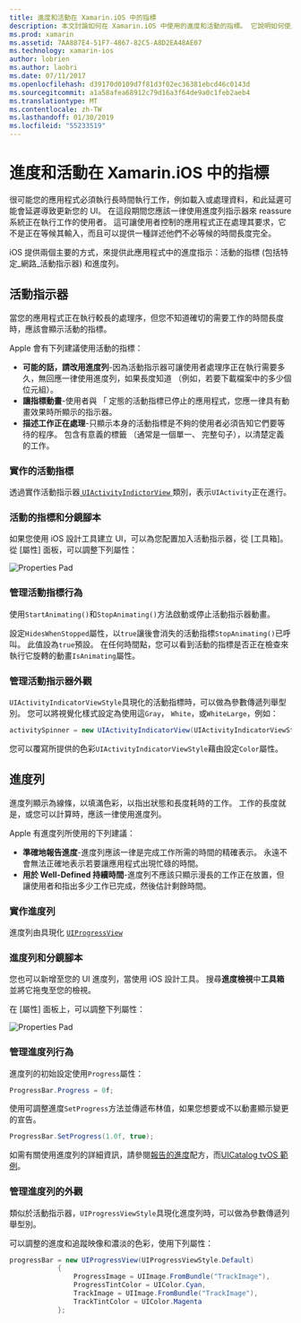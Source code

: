 ```yaml
---
title: 進度和活動在 Xamarin.iOS 中的指標
description: 本文討論如何在 Xamarin.iOS 中使用的進度和活動的指標。 它說明如何使用它們，以程式設計方式及使用分鏡腳本。
ms.prod: xamarin
ms.assetid: 7AA887E4-51F7-4867-82C5-A8D2EA48AE07
ms.technology: xamarin-ios
author: lobrien
ms.author: laobri
ms.date: 07/11/2017
ms.openlocfilehash: d39170d0109d7f81d3f02ec36381ebcd46c0143d
ms.sourcegitcommit: a1a58afea68912c79d16a3f64de9a0c1feb2aeb4
ms.translationtype: MT
ms.contentlocale: zh-TW
ms.lasthandoff: 01/30/2019
ms.locfileid: "55233519"
---
```

# <a name="progress-and-activity-indicators-in-xamarinios"></a>進度和活動在 Xamarin.iOS 中的指標

很可能您的應用程式必須執行長時間執行工作，例如載入或處理資料，和此延遲可能會延遲導致更新您的 UI。 在這段期間您應該一律使用進度列指示器來 reassure 系統正在執行工作的使用者。 這可讓使用者控制的應用程式正在處理其要求，它不是正在等候其輸入，而且可以提供一種詳述他們不必等候的時間長度完全。

iOS 提供兩個主要的方式，來提供此應用程式中的進度指示：活動的指標 (包括特定_網路_活動指示器) 和進度列。

## <a name="activity-indicator"></a>活動指示器

當您的應用程式正在執行較長的處理序，但您不知道確切的需要工作的時間長度時，應該會顯示活動的指標。

Apple 會有下列建議使用活動的指標：

- **可能的話，請改用進度列**-因為活動指示器可讓使用者處理序正在執行需要多久，無回應一律使用進度列，如果長度知道 （例如，若要下載檔案中的多少個位元組）。
- **讓指標動畫**-使用者與 「 定態的活動指標已停止的應用程式，您應一律具有動畫效果時所顯示的指示器。
- **描述工作正在處理**-只顯示本身的活動指標是不夠的使用者必須告知它們要等待的程序。 包含有意義的標籤 （通常是一個單一、 完整句子），以清楚定義的工作。

### <a name="implementing-an-activity-indicator"></a>實作的活動指標

透過實作活動指示器[ `UIActivityIndictorView` ](xref:UIKit.UIActivityIndicatorView)類別，表示`UIActivity`正在進行。

### <a name="activity-indicators-and-storyboards"></a>活動的指標和分鏡腳本

如果您使用 iOS 設計工具建立 UI，可以為您配置加入活動指示器，從 [工具箱]。 從 [屬性] 面板，可以調整下列屬性：

![Properties Pad](progress-activity-indicator-images/progress-indicator1.png)

### <a name="managing-activity-indicator-behavior"></a>管理活動指標行為

使用`StartAnimating()`和`StopAnimating()`方法啟動或停止活動指示器動畫。

設定`HidesWhenStopped`屬性，以`true`讓後會消失的活動指標`StopAnimating()`已呼叫。 此值設為`true`預設。 在任何時間點，您可以看到活動的指標是否正在檢查來執行它旋轉的動畫`IsAnimating`屬性。 


### <a name="managing-activity-indicator-appearances"></a>管理活動指示器外觀

`UIActivityIndicatorViewStyle`具現化的活動指標時，可以做為參數傳遞列舉型別。 您可以將視覺化樣式設定為使用這`Gray`， `White`，或`WhiteLarge`，例如：

```csharp
activitySpinner = new UIActivityIndicatorView(UIActivityIndicatorViewStyle.WhiteLarge);
```

您可以覆寫所提供的色彩`UIActivityIndicatorViewStyle`藉由設定`Color`屬性。

## <a name="progress-bar"></a>進度列

進度列顯示為線條，以填滿色彩，以指出狀態和長度耗時的工作。 工作的長度就是，或您可以計算時，應該一律使用進度列。

Apple 有進度列所使用的下列建議：

- **準確地報告進度**-進度列應該一律是完成工作所需的時間的精確表示。 永遠不會無法正確地表示若要讓應用程式出現忙碌的時間。
- **用於 Well-Defined 持續時間**-進度列不應該只顯示漫長的工作正在放置，但讓使用者和指出多少工作已完成，然後估計剩餘時間。

### <a name="implementing-an-progress-bar"></a>實作進度列

進度列由具現化 [`UIProgressView`](xref:UIKit.UIProgressView)

### <a name="progress-bars-and-storyboards"></a>進度列和分鏡腳本

您也可以新增至您的 UI 進度列，當使用 iOS 設計工具。 搜尋**進度檢視**中**工具箱**並將它拖曳至您的檢視。

在 [屬性] 面板上，可以調整下列屬性：

![Properties Pad](progress-activity-indicator-images/progress-indicator3.png)


### <a name="managing-progress-bar-behavior"></a>管理進度列行為

進度列的初始設定使用`Progress`屬性：

```csharp
ProgressBar.Progress = 0f;
```

使用可調整進度`SetProgress`方法並傳遞布林值，如果您想要或不以動畫顯示變更的宣告。

```csharp
ProgressBar.SetProgress(1.0f, true);
```

如需有關使用進度列的詳細資訊，請參閱[報告的進度](https://github.com/xamarin/recipes/tree/master/Recipes/cross-platform/networking/download_progress)配方，而[UICatalog tvOS 範例](https://developer.xamarin.com/samples/monotouch/tvos/UICatalog/)。

### <a name="managing-progress-bar-appearance"></a>管理進度列的外觀

類似於活動指示器，`UIProgressViewStyle`具現化進度列時，可以做為參數傳遞列舉型別。

可以調整的進度和追蹤映像和濃淡的色彩，使用下列屬性：

```csharp
progressBar = new UIProgressView(UIProgressViewStyle.Default)
            {
                ProgressImage = UIImage.FromBundle("TrackImage"),
                ProgressTintColor = UIColor.Cyan,
                TrackImage = UIImage.FromBundle("TrackImage"),
                TrackTintColor = UIColor.Magenta
            }; 
```



